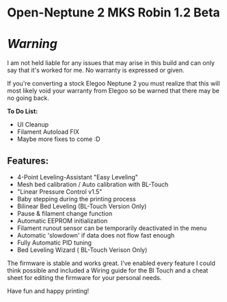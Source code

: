 # Open-Neptune 2 MKS Robin 1.2 Beta 

# *****Warning*****

I am not held liable for any issues that may arise in this build and can only say that it's worked for me. No warranty is
expressed or given.

If you're converting a stock Elegoo Neptune 2 you must realize that this will most likely void your warranty 
from Elegoo so be warned that there may be no going back.

**To Do List:**
 * UI Cleanup 
 * Filament Autoload FIX
 * Maybe more fixes to come :D



## Features:

 * 4-Point Leveling-Assistant "Easy Leveling"
 * Mesh bed calibration / Auto calibration with BL-Touch
 * "Linear Pressure Control v1.5" 
 * Baby stepping during the printing process
 * Bilinear Bed Leveling (BL-Touch Version Only)
 * Pause & filament change function
 * Automatic EEPROM initialization
 * Filament runout sensor can be temporarily deactivated in the menu
 * Automatic 'slowdown' if data does not flow fast enough
 * Fully Automatic PID tuning
 * Bed Leveling Wizard  ( BL-Touch Verison Only)

The firmware is stable and works great. I've enabled every feature I could think possible and included a Wiring guide for the Bl Touch and a cheat sheet for 
editing the firmware for your personal needs. 

Have fun and happy printing!





